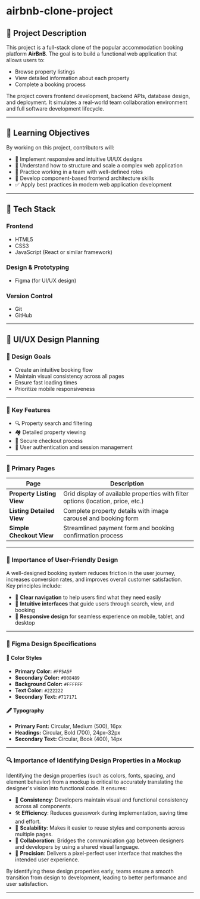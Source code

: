 # airbnb-clone-project

## 📌 Project Description

This project is a full-stack clone of the popular accommodation booking platform **AirBnB**. The goal is to build a functional web application that allows users to:

- Browse property listings
- View detailed information about each property
- Complete a booking process

The project covers frontend development, backend APIs, database design, and deployment. It simulates a real-world team collaboration environment and full software development lifecycle.

---

## 🎯 Learning Objectives

By working on this project, contributors will:

- 🔧 Implement responsive and intuitive UI/UX designs  
- 🧠 Understand how to structure and scale a complex web application  
- 🤝 Practice working in a team with well-defined roles  
- 🧱 Develop component-based frontend architecture skills  
- ✅ Apply best practices in modern web application development  

---

## 🧰 Tech Stack

### Frontend
- HTML5  
- CSS3  
- JavaScript (React or similar framework)

### Design & Prototyping
- Figma (for UI/UX design)

### Version Control
- Git  
- GitHub

---

## 🎨 UI/UX Design Planning

### 🧭 Design Goals

- Create an intuitive booking flow  
- Maintain visual consistency across all pages  
- Ensure fast loading times  
- Prioritize mobile responsiveness  

---

### 🧩 Key Features

- 🔍 Property search and filtering  
- 🏘️ Detailed property viewing  
- 🔐 Secure checkout process  
- 👤 User authentication and session management  

---

### 📄 Primary Pages

| **Page**               | **Description**                                                                 |
|------------------------|----------------------------------------------------------------------------------|
| **Property Listing View**  | Grid display of available properties with filter options (location, price, etc.) |
| **Listing Detailed View**  | Complete property details with image carousel and booking form                 |
| **Simple Checkout View**   | Streamlined payment form and booking confirmation process                     |

---

### 🧠 Importance of User-Friendly Design

A well-designed booking system reduces friction in the user journey, increases conversion rates, and improves overall customer satisfaction.  
Key principles include:

- 🔹 **Clear navigation** to help users find what they need easily  
- 🔹 **Intuitive interfaces** that guide users through search, view, and booking  
- 🔹 **Responsive design** for seamless experience on mobile, tablet, and desktop  

---

### 🎨 Figma Design Specifications

#### 🎨 Color Styles

- **Primary Color:** `#FF5A5F`  
- **Secondary Color:** `#008489`  
- **Background Color:** `#FFFFFF`  
- **Text Color:** `#222222`  
- **Secondary Text:** `#717171`  

#### 🖋️ Typography

- **Primary Font:** Circular, Medium (500), 16px  
- **Headings:** Circular, Bold (700), 24px–32px  
- **Secondary Text:** Circular, Book (400), 14px  

---

### 🔍 Importance of Identifying Design Properties in a Mockup

Identifying the design properties (such as colors, fonts, spacing, and element behavior) from a mockup is critical to accurately translating the designer's vision into functional code. It ensures:

- 🎯 **Consistency**: Developers maintain visual and functional consistency across all components.
- 🛠️ **Efficiency**: Reduces guesswork during implementation, saving time and effort.
- 🧩 **Scalability**: Makes it easier to reuse styles and components across multiple pages.
- 🤝 **Collaboration**: Bridges the communication gap between designers and developers by using a shared visual language.
- 📐 **Precision**: Delivers a pixel-perfect user interface that matches the intended user experience.

By identifying these design properties early, teams ensure a smooth transition from design to development, leading to better performance and user satisfaction.

---

